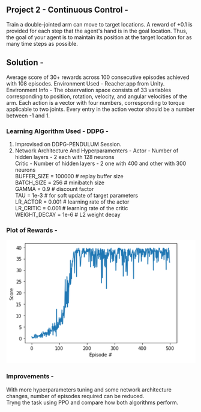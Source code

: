 
## Project 2 - Continuous Control - 
Train a double-jointed arm can move to target locations. A reward of +0.1 is provided for each step that the agent's hand is in the goal location. Thus, the goal of your agent is to maintain its position at the target location for as many time steps as possible.
## Solution - 
Average score of 30+ rewards across 100 consecutive episodes achieved with 108 episodes.
Environment Used - Reacher.app from Unity. <br>
Environment Info - The observation space consists of 33 variables corresponding to position, rotation, velocity, and angular velocities of the arm. Each action is a vector with four numbers, corresponding to torque applicable to two joints. Every entry in the action vector should be a number between -1 and 1.

### Learning Algorithm Used - DDPG - 
1) Improvised on DDPG-PENDULUM Session. 
2) Network Architecture And Hyperparamenters - 
    Actor - Number of hidden layers - 2 each with 128 neurons <br>
    Critic - Number of hidden layers - 2 one with 400 and other with 300 neurons <br>
    BUFFER_SIZE = 100000            # replay buffer size <br>
    BATCH_SIZE = 256                # minibatch size <br>
    GAMMA = 0.9                     # discount factor <br>
    TAU = 1e-3                      # for soft update of target parameters <br>
    LR_ACTOR = 0.001                # learning rate of the actor <br>
    LR_CRITIC = 0.001               # learning rate of the critic <br>
    WEIGHT_DECAY = 1e-6              # L2 weight decay <br>

### Plot of Rewards - 

![Rewards](images/cc.png "Rewards")


### Improvements - 
With more hyperparameters tuning and some network architecture changes, number of episodes required can be reduced.<br>
Tryng the task using PPO and compare how both algorithms perform.
